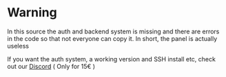 # Warning

In this source the auth and backend system is missing and there are errors in the code so that not everyone can copy it. In short, the panel is actually useless 

If you want the auth system, a working version and SSH install etc, check out our [Discord](https://discord.gg/mD2DYsCc5a) ( Only for 15€ )